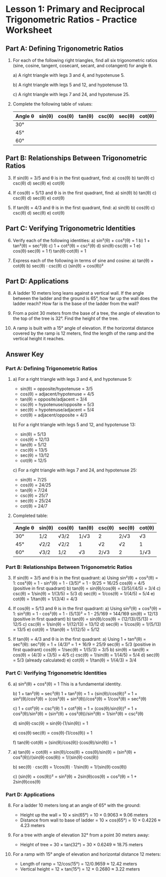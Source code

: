 # Lesson 1: Primary and Reciprocal Trigonometric Ratios - Practice Worksheet

## Part A: Defining Trigonometric Ratios

1. For each of the following right triangles, find all six trigonometric ratios (sine, cosine, tangent, cosecant, secant, and cotangent) for angle θ.

   a) A right triangle with legs 3 and 4, and hypotenuse 5.
   
   b) A right triangle with legs 5 and 12, and hypotenuse 13.
   
   c) A right triangle with legs 7 and 24, and hypotenuse 25.

2. Complete the following table of values:

   | Angle θ | sin(θ) | cos(θ) | tan(θ) | csc(θ) | sec(θ) | cot(θ) |
   |---------|--------|--------|--------|--------|--------|--------|
   | 30°     |        |        |        |        |        |        |
   | 45°     |        |        |        |        |        |        |
   | 60°     |        |        |        |        |        |        |

## Part B: Relationships Between Trigonometric Ratios

3. If sin(θ) = 3/5 and θ is in the first quadrant, find:
   a) cos(θ)
   b) tan(θ)
   c) csc(θ)
   d) sec(θ)
   e) cot(θ)

4. If cos(θ) = 5/13 and θ is in the first quadrant, find:
   a) sin(θ)
   b) tan(θ)
   c) csc(θ)
   d) sec(θ)
   e) cot(θ)

5. If tan(θ) = 4/3 and θ is in the first quadrant, find:
   a) sin(θ)
   b) cos(θ)
   c) csc(θ)
   d) sec(θ)
   e) cot(θ)

## Part C: Verifying Trigonometric Identities

6. Verify each of the following identities:
   a) sin²(θ) + cos²(θ) = 1
   b) 1 + tan²(θ) = sec²(θ)
   c) 1 + cot²(θ) = csc²(θ)
   d) sin(θ)·csc(θ) = 1
   e) cos(θ)·sec(θ) = 1
   f) tan(θ)·cot(θ) = 1

7. Express each of the following in terms of sine and cosine:
   a) tan(θ) + cot(θ)
   b) sec(θ) · csc(θ)
   c) (sin(θ) + cos(θ))²

## Part D: Applications

8. A ladder 10 meters long leans against a vertical wall. If the angle between the ladder and the ground is 65°, how far up the wall does the ladder reach? How far is the base of the ladder from the wall?

9. From a point 30 meters from the base of a tree, the angle of elevation to the top of the tree is 32°. Find the height of the tree.

10. A ramp is built with a 15° angle of elevation. If the horizontal distance covered by the ramp is 12 meters, find the length of the ramp and the vertical height it reaches.

## Answer Key

### Part A: Defining Trigonometric Ratios

1. a) For a right triangle with legs 3 and 4, and hypotenuse 5:
   - sin(θ) = opposite/hypotenuse = 3/5
   - cos(θ) = adjacent/hypotenuse = 4/5
   - tan(θ) = opposite/adjacent = 3/4
   - csc(θ) = hypotenuse/opposite = 5/3
   - sec(θ) = hypotenuse/adjacent = 5/4
   - cot(θ) = adjacent/opposite = 4/3

   b) For a right triangle with legs 5 and 12, and hypotenuse 13:
   - sin(θ) = 5/13
   - cos(θ) = 12/13
   - tan(θ) = 5/12
   - csc(θ) = 13/5
   - sec(θ) = 13/12
   - cot(θ) = 12/5

   c) For a right triangle with legs 7 and 24, and hypotenuse 25:
   - sin(θ) = 7/25
   - cos(θ) = 24/25
   - tan(θ) = 7/24
   - csc(θ) = 25/7
   - sec(θ) = 25/24
   - cot(θ) = 24/7

2. Completed table:

   | Angle θ | sin(θ) | cos(θ) | tan(θ) | csc(θ) | sec(θ) | cot(θ) |
   |---------|--------|--------|--------|--------|--------|--------|
   | 30°     | 1/2    | √3/2   | 1/√3   | 2      | 2/√3   | √3     |
   | 45°     | √2/2   | √2/2   | 1      | √2     | √2     | 1      |
   | 60°     | √3/2   | 1/2    | √3     | 2/√3   | 2      | 1/√3   |

### Part B: Relationships Between Trigonometric Ratios

3. If sin(θ) = 3/5 and θ is in the first quadrant:
   a) Using sin²(θ) + cos²(θ) = 1:
      cos²(θ) = 1 - sin²(θ) = 1 - (3/5)² = 1 - 9/25 = 16/25
      cos(θ) = 4/5 (positive in first quadrant)
   b) tan(θ) = sin(θ)/cos(θ) = (3/5)/(4/5) = 3/4
   c) csc(θ) = 1/sin(θ) = 1/(3/5) = 5/3
   d) sec(θ) = 1/cos(θ) = 1/(4/5) = 5/4
   e) cot(θ) = 1/tan(θ) = 1/(3/4) = 4/3

4. If cos(θ) = 5/13 and θ is in the first quadrant:
   a) Using sin²(θ) + cos²(θ) = 1:
      sin²(θ) = 1 - cos²(θ) = 1 - (5/13)² = 1 - 25/169 = 144/169
      sin(θ) = 12/13 (positive in first quadrant)
   b) tan(θ) = sin(θ)/cos(θ) = (12/13)/(5/13) = 12/5
   c) csc(θ) = 1/sin(θ) = 1/(12/13) = 13/12
   d) sec(θ) = 1/cos(θ) = 1/(5/13) = 13/5
   e) cot(θ) = 1/tan(θ) = 1/(12/5) = 5/12

5. If tan(θ) = 4/3 and θ is in the first quadrant:
   a) Using 1 + tan²(θ) = sec²(θ):
      sec²(θ) = 1 + (4/3)² = 1 + 16/9 = 25/9
      sec(θ) = 5/3 (positive in first quadrant)
      cos(θ) = 1/sec(θ) = 1/(5/3) = 3/5
   b) sin(θ) = tan(θ) × cos(θ) = (4/3) × (3/5) = 4/5
   c) csc(θ) = 1/sin(θ) = 1/(4/5) = 5/4
   d) sec(θ) = 5/3 (already calculated)
   e) cot(θ) = 1/tan(θ) = 1/(4/3) = 3/4

### Part C: Verifying Trigonometric Identities

6. a) sin²(θ) + cos²(θ) = 1
      This is a fundamental identity.

   b) 1 + tan²(θ) = sec²(θ)
      1 + tan²(θ) = 1 + (sin(θ)/cos(θ))² = 1 + sin²(θ)/cos²(θ) = (cos²(θ) + sin²(θ))/cos²(θ) = 1/cos²(θ) = sec²(θ)

   c) 1 + cot²(θ) = csc²(θ)
      1 + cot²(θ) = 1 + (cos(θ)/sin(θ))² = 1 + cos²(θ)/sin²(θ) = (sin²(θ) + cos²(θ))/sin²(θ) = 1/sin²(θ) = csc²(θ)

   d) sin(θ)·csc(θ) = sin(θ)·(1/sin(θ)) = 1

   e) cos(θ)·sec(θ) = cos(θ)·(1/cos(θ)) = 1

   f) tan(θ)·cot(θ) = (sin(θ)/cos(θ))·(cos(θ)/sin(θ)) = 1

7. a) tan(θ) + cot(θ) = sin(θ)/cos(θ) + cos(θ)/sin(θ) = (sin²(θ) + cos²(θ))/(sin(θ)·cos(θ)) = 1/(sin(θ)·cos(θ))

   b) sec(θ) · csc(θ) = 1/cos(θ) · 1/sin(θ) = 1/(sin(θ)·cos(θ))

   c) (sin(θ) + cos(θ))² = sin²(θ) + 2sin(θ)cos(θ) + cos²(θ) = 1 + 2sin(θ)cos(θ)

### Part D: Applications

8. For a ladder 10 meters long at an angle of 65° with the ground:
   - Height up the wall = 10 × sin(65°) = 10 × 0.9063 ≈ 9.06 meters
   - Distance from wall to base of ladder = 10 × cos(65°) = 10 × 0.4226 ≈ 4.23 meters

9. For a tree with angle of elevation 32° from a point 30 meters away:
   - Height of tree = 30 × tan(32°) = 30 × 0.6249 ≈ 18.75 meters

10. For a ramp with 15° angle of elevation and horizontal distance 12 meters:
    - Length of ramp = 12/cos(15°) = 12/0.9659 ≈ 12.42 meters
    - Vertical height = 12 × tan(15°) = 12 × 0.2680 ≈ 3.22 meters
